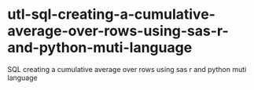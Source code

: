 # utl-sql-creating-a-cumulative-average-over-rows-using-sas-r-and-python-muti-language
SQL creating a cumulative average over rows using sas r and python muti language
